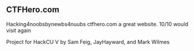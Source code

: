## CTFHero.com
Hacking4noobsbynewbs4nuubs
ctfhero.com a great website. 10/10 would visit again

Project for HackCU V by Sam Feig, JayHayward, and Mark Wilmes
